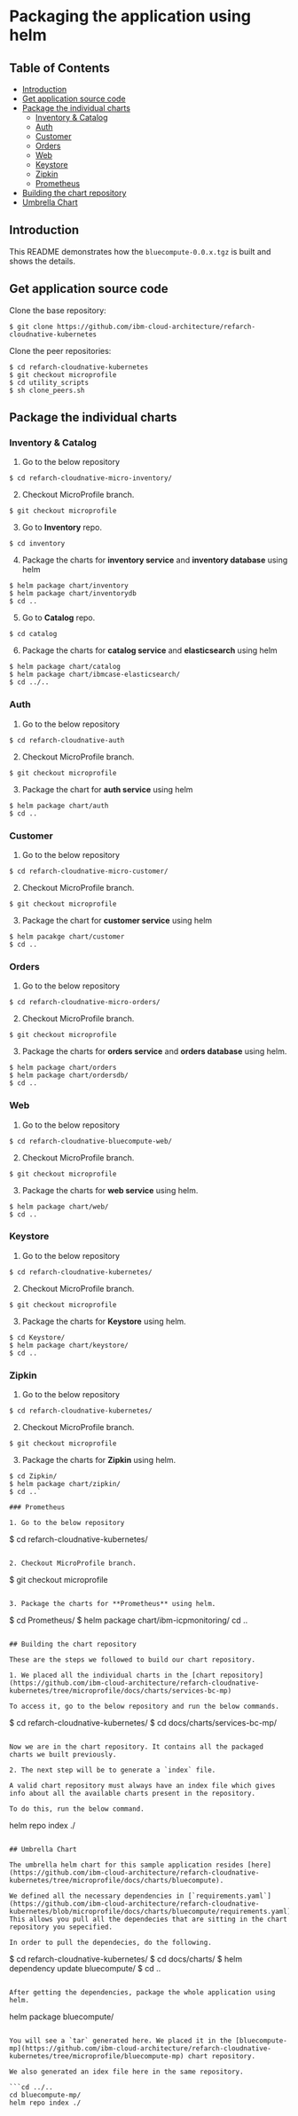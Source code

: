 # Packaging the application using helm

## Table of Contents

* [Introduction](#introduction)
* [Get application source code](#get-application-source-code) 
* [Package the individual charts](#package-the-individual-charts)
  - [Inventory & Catalog](#inventory-&-catalog)
  - [Auth](#auth)
  - [Customer](#customer)
  - [Orders](#orders)
  - [Web](#web)
  - [Keystore](#keystore)
  - [Zipkin](#zipkin)
  - [Prometheus](#prometheus)
* [Building the chart repository](#build-the-chart-repository)
* [Umbrella Chart](#umbrella-chart)

## Introduction

This README demonstrates how the `bluecompute-0.0.x.tgz` is built and shows the details.

## Get application source code 

Clone the base repository:

```
$ git clone https://github.com/ibm-cloud-architecture/refarch-cloudnative-kubernetes
```

Clone the peer repositories:

```
$ cd refarch-cloudnative-kubernetes
$ git checkout microprofile
$ cd utility_scripts
$ sh clone_peers.sh
```

## Package the individual charts

### Inventory & Catalog

1. Go to the below repository

```
$ cd refarch-cloudnative-micro-inventory/
```

2. Checkout MicroProfile branch.

```
$ git checkout microprofile
```

3. Go to **Inventory** repo.

```
$ cd inventory
```

4. Package the charts for **inventory service** and **inventory database** using helm

```
$ helm package chart/inventory
$ helm package chart/inventorydb
$ cd ..
```

5. Go to **Catalog** repo.

```
$ cd catalog
```

6. Package the charts for **catalog service** and **elasticsearch** using helm

```
$ helm package chart/catalog
$ helm package chart/ibmcase-elasticsearch/
$ cd ../..
```

### Auth

1. Go to the below repository

```
$ cd refarch-cloudnative-auth
```

2. Checkout MicroProfile branch.

```
$ git checkout microprofile
```

3. Package the chart for **auth service** using helm

```
$ helm package chart/auth
$ cd ..
```

### Customer

1. Go to the below repository

```
$ cd refarch-cloudnative-micro-customer/
```

2. Checkout MicroProfile branch.

```
$ git checkout microprofile
```

3. Package the chart for **customer service** using helm

```
$ helm pacakge chart/customer
$ cd ..
```

### Orders

1. Go to the below repository

```
$ cd refarch-cloudnative-micro-orders/
```

2. Checkout MicroProfile branch.

```
$ git checkout microprofile
```

3. Package the charts for **orders service** and **orders database** using helm.

```
$ helm package chart/orders
$ helm package chart/ordersdb/
$ cd ..
```

### Web

1. Go to the below repository

```
$ cd refarch-cloudnative-bluecompute-web/
```

2. Checkout MicroProfile branch.

```
$ git checkout microprofile
```

3. Package the charts for **web service** using helm.

```
$ helm package chart/web/
$ cd ..
```

### Keystore

1. Go to the below repository

```
$ cd refarch-cloudnative-kubernetes/
```

2. Checkout MicroProfile branch.

```
$ git checkout microprofile
```

3. Package the charts for **Keystore** using helm.

```
$ cd Keystore/
$ helm package chart/keystore/
$ cd ..
```

### Zipkin

1. Go to the below repository

```
$ cd refarch-cloudnative-kubernetes/
```

2. Checkout MicroProfile branch.

```
$ git checkout microprofile
```

3. Package the charts for **Zipkin** using helm.

```
$ cd Zipkin/
$ helm package chart/zipkin/
$ cd ..`

### Prometheus

1. Go to the below repository

```
$ cd refarch-cloudnative-kubernetes/
```

2. Checkout MicroProfile branch.

```
$ git checkout microprofile
```

3. Package the charts for **Prometheus** using helm.

```
$ cd Prometheus/
$ helm package chart/ibm-icpmonitoring/
cd ..
```

## Building the chart repository

These are the steps we followed to build our chart repository.

1. We placed all the individual charts in the [chart repository](https://github.com/ibm-cloud-architecture/refarch-cloudnative-kubernetes/tree/microprofile/docs/charts/services-bc-mp)

To access it, go to the below repository and run the below commands.

```
$ cd refarch-cloudnative-kubernetes/
$ cd docs/charts/services-bc-mp/
```

Now we are in the chart repository. It contains all the packaged charts we built previously.

2. The next step will be to generate a `index` file.

A valid chart repository must always have an index file which gives info about all the available charts present in the repository.

To do this, run the below command.

```
helm repo index ./
```

## Umbrella Chart

The umbrella helm chart for this sample application resides [here](https://github.com/ibm-cloud-architecture/refarch-cloudnative-kubernetes/tree/microprofile/docs/charts/bluecompute).

We defined all the necessary dependencies in [`requirements.yaml`](https://github.com/ibm-cloud-architecture/refarch-cloudnative-kubernetes/blob/microprofile/docs/charts/bluecompute/requirements.yaml). This allows you pull all the dependecies that are sitting in the chart repository you sepecified.

In order to pull the dependecies, do the following.

```
$ cd refarch-cloudnative-kubernetes/
$ cd docs/charts/
$ helm dependency update bluecompute/
$ cd ..
```

After getting the dependencies, package the whole application using helm.

```
helm package bluecompute/
```

You will see a `tar` generated here. We placed it in the [bluecompute-mp](https://github.com/ibm-cloud-architecture/refarch-cloudnative-kubernetes/tree/microprofile/bluecompute-mp) chart repository.

We also generated an idex file here in the same repository.

```cd ../..
cd bluecompute-mp/
helm repo index ./
```

















